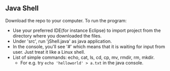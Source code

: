 ## Java Shell

Download the repo to your computer. To run the program:
- Use your preferred IDE(for instance Eclipse) to import project from the directory where you downloaded the files.
- Under 'src', run 'jShell.java' as java application.
- In the console, you'll see '#' which means that it is waiting for input from user. Just treat it like a Linux shell.
- List of simple commands: echo, cat, ls, cd, cp, mv, rmdir, rm, mkdir.
	- For e.g. try `echo 'helloworld' > a.txt` in the java console.
